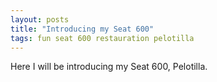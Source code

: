 ```yaml
---
layout: posts
title: "Introducing my Seat 600"
tags: fun seat 600 restauration pelotilla
---
```


Here I will be introducing my Seat 600, Pelotilla.
